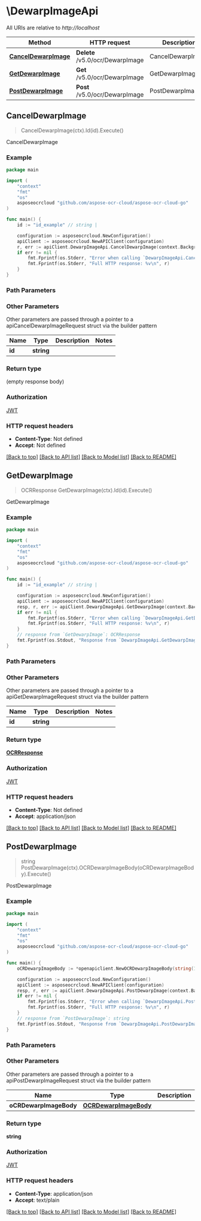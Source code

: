 # \DewarpImageApi

All URIs are relative to *http://localhost*

Method | HTTP request | Description
------------- | ------------- | -------------
[**CancelDewarpImage**](DewarpImageApi.md#CancelDewarpImage) | **Delete** /v5.0/ocr/DewarpImage | CancelDewarpImage
[**GetDewarpImage**](DewarpImageApi.md#GetDewarpImage) | **Get** /v5.0/ocr/DewarpImage | GetDewarpImage
[**PostDewarpImage**](DewarpImageApi.md#PostDewarpImage) | **Post** /v5.0/ocr/DewarpImage | PostDewarpImage



## CancelDewarpImage

> CancelDewarpImage(ctx).Id(id).Execute()

CancelDewarpImage

### Example

```go
package main

import (
    "context"
    "fmt"
    "os"
    asposeocrcloud "github.com/aspose-ocr-cloud/aspose-ocr-cloud-go"
)

func main() {
    id := "id_example" // string | 

    configuration := asposeocrcloud.NewConfiguration()
    apiClient := asposeocrcloud.NewAPIClient(configuration)
    r, err := apiClient.DewarpImageApi.CancelDewarpImage(context.Background()).Id(id).Execute()
    if err != nil {
        fmt.Fprintf(os.Stderr, "Error when calling `DewarpImageApi.CancelDewarpImage``: %v\n", err)
        fmt.Fprintf(os.Stderr, "Full HTTP response: %v\n", r)
    }
}
```

### Path Parameters



### Other Parameters

Other parameters are passed through a pointer to a apiCancelDewarpImageRequest struct via the builder pattern


Name | Type | Description  | Notes
------------- | ------------- | ------------- | -------------
 **id** | **string** |  | 

### Return type

 (empty response body)

### Authorization

[JWT](../README.md#JWT)

### HTTP request headers

- **Content-Type**: Not defined
- **Accept**: Not defined

[[Back to top]](#) [[Back to API list]](../README.md#documentation-for-api-endpoints)
[[Back to Model list]](../README.md#documentation-for-models)
[[Back to README]](../README.md)


## GetDewarpImage

> OCRResponse GetDewarpImage(ctx).Id(id).Execute()

GetDewarpImage

### Example

```go
package main

import (
    "context"
    "fmt"
    "os"
    asposeocrcloud "github.com/aspose-ocr-cloud/aspose-ocr-cloud-go"
)

func main() {
    id := "id_example" // string | 

    configuration := asposeocrcloud.NewConfiguration()
    apiClient := asposeocrcloud.NewAPIClient(configuration)
    resp, r, err := apiClient.DewarpImageApi.GetDewarpImage(context.Background()).Id(id).Execute()
    if err != nil {
        fmt.Fprintf(os.Stderr, "Error when calling `DewarpImageApi.GetDewarpImage``: %v\n", err)
        fmt.Fprintf(os.Stderr, "Full HTTP response: %v\n", r)
    }
    // response from `GetDewarpImage`: OCRResponse
    fmt.Fprintf(os.Stdout, "Response from `DewarpImageApi.GetDewarpImage`: %v\n", resp)
}
```

### Path Parameters



### Other Parameters

Other parameters are passed through a pointer to a apiGetDewarpImageRequest struct via the builder pattern


Name | Type | Description  | Notes
------------- | ------------- | ------------- | -------------
 **id** | **string** |  | 

### Return type

[**OCRResponse**](OCRResponse.md)

### Authorization

[JWT](../README.md#JWT)

### HTTP request headers

- **Content-Type**: Not defined
- **Accept**: application/json

[[Back to top]](#) [[Back to API list]](../README.md#documentation-for-api-endpoints)
[[Back to Model list]](../README.md#documentation-for-models)
[[Back to README]](../README.md)


## PostDewarpImage

> string PostDewarpImage(ctx).OCRDewarpImageBody(oCRDewarpImageBody).Execute()

PostDewarpImage

### Example

```go
package main

import (
    "context"
    "fmt"
    "os"
    asposeocrcloud "github.com/aspose-ocr-cloud/aspose-ocr-cloud-go"
)

func main() {
    oCRDewarpImageBody := *openapiclient.NewOCRDewarpImageBody(string(123)) // OCRDewarpImageBody | 

    configuration := asposeocrcloud.NewConfiguration()
    apiClient := asposeocrcloud.NewAPIClient(configuration)
    resp, r, err := apiClient.DewarpImageApi.PostDewarpImage(context.Background()).OCRDewarpImageBody(oCRDewarpImageBody).Execute()
    if err != nil {
        fmt.Fprintf(os.Stderr, "Error when calling `DewarpImageApi.PostDewarpImage``: %v\n", err)
        fmt.Fprintf(os.Stderr, "Full HTTP response: %v\n", r)
    }
    // response from `PostDewarpImage`: string
    fmt.Fprintf(os.Stdout, "Response from `DewarpImageApi.PostDewarpImage`: %v\n", resp)
}
```

### Path Parameters



### Other Parameters

Other parameters are passed through a pointer to a apiPostDewarpImageRequest struct via the builder pattern


Name | Type | Description  | Notes
------------- | ------------- | ------------- | -------------
 **oCRDewarpImageBody** | [**OCRDewarpImageBody**](OCRDewarpImageBody.md) |  | 

### Return type

**string**

### Authorization

[JWT](../README.md#JWT)

### HTTP request headers

- **Content-Type**: application/json
- **Accept**: text/plain

[[Back to top]](#) [[Back to API list]](../README.md#documentation-for-api-endpoints)
[[Back to Model list]](../README.md#documentation-for-models)
[[Back to README]](../README.md)

